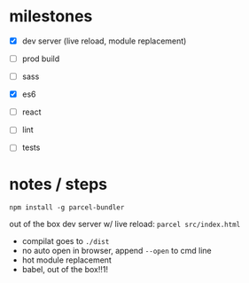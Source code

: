 # milestones

-   [x] dev server (live reload, module replacement)
-   [ ] prod build
-   [ ] sass
-   [x] es6
-   [ ] react
-   [ ] lint
-   [ ] tests


# notes / steps

`npm install -g parcel-bundler`

out of the box dev server w/ live reload:
`parcel src/index.html`
-   compilat goes to `./dist`
-   no auto open in browser, append `--open` to cmd line
-   hot module replacement
-   babel, out of the box!!1!
